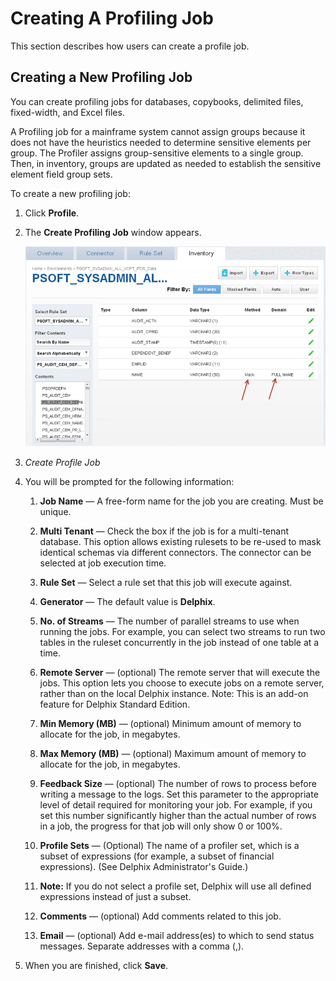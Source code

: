 # Creating A Profiling Job

This section describes how users can create a profile job.

## Creating a New Profiling Job

You can create profiling jobs for databases, copybooks, delimited files,
fixed-width, and Excel files.

A Profiling job for a mainframe system cannot assign groups because it
does not have the heuristics needed to determine sensitive elements per
group. The Profiler assigns group-sensitive elements to a single group.
Then, in inventory, groups are updated as needed to establish the
sensitive element field group sets.

To create a new profiling job:

1.  Click **Profile**.

2.  The **Create Profiling Job** window appears.

    ![](./media/image2.png)

3.  *Create Profile Job*

4.  You will be prompted for the following information:
    
    1.  **Job Name** — A free-form name for the job you are creating.
        Must be unique.
    
    2.  **Multi Tenant** — Check the box if the job is for a
        multi-tenant database. This option allows existing rulesets to
        be re-used to mask identical schemas via different connectors.
        The connector can be selected at job execution time.
    
    3.  **Rule Set** — Select a rule set that this job will execute
        against.
    
    4.  **Generator** — The default value is **Delphix**.
    
    5.  **No. of Streams** — The number of parallel streams to use
        when running the jobs. For example, you can select two streams
        to run two tables in the ruleset concurrently in the job
        instead of one table at a time.
    
    6.  **Remote Server** — (optional) The remote server that will
        execute the jobs. This option lets you choose to execute jobs
        on a remote server, rather than on the local Delphix instance.
        Note: This is an add-on feature for Delphix Standard Edition.
    
    7.  **Min Memory (MB)** — (optional) Minimum amount of memory to
        allocate for the job, in megabytes.
    
    8.  **Max Memory (MB)** — (optional) Maximum amount of memory to
        allocate for the job, in megabytes.
    
    9.  **Feedback Size** — (optional) The number of rows to process
        before writing a message to the logs. Set this parameter to
        the appropriate level of detail required for monitoring your
        job. For example, if you set this number significantly higher
        than the actual number of rows in a job, the progress for that
        job will only show 0 or 100%.
    
    10. **Profile Sets** — (Optional) The name of a profiler set,
        which is a subset of expressions (for example, a subset of
        financial expressions). (See Delphix Administrator's Guide.)
    
    11. **Note:** If you do not select a profile set, Delphix will use
        all defined expressions instead of just a subset.
    
    12. **Comments** — (optional) Add comments related to this job.
    
    13. **Email** — (optional) Add e-mail address(es) to which to send
        status messages. Separate addresses with a comma (,).

5.  When you are finished, click **Save**.
